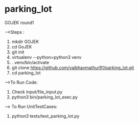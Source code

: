# parking_lot
GOJEK round1


-->Steps :

1) mkdir GOJEK
2) cd GoJEK
3) git init
4) virtualenv --python=python3 venv
5) . venv/bin/activate
6) git clone https://github.com/vaibhavmathur91/parking_lot.git
7) cd parking_lot


-->To Run Code:

1) Check input/file_input.py
2) python3 bin/parking_lot_exec.py


--> To Run UnitTestCases:

1) python3 tests/test_parking_lot.py
